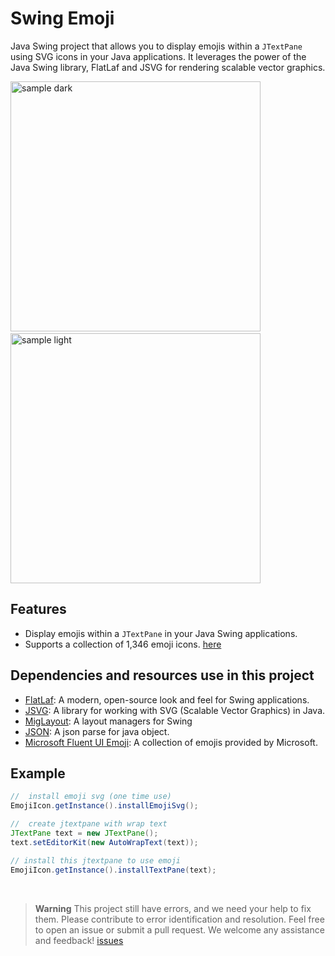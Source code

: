 # Swing Emoji
Java Swing project that allows you to display emojis within a `JTextPane` using SVG icons in your Java applications. It leverages the power of the Java Swing library, FlatLaf and JSVG for rendering scalable vector graphics.

<img src="https://github.com/DJ-Raven/swing-emoji/assets/58245926/f459d01d-b74a-41d7-9b28-2c83b5246a31" alt="sample dark" width="400"/>
&nbsp;
<img src="https://github.com/DJ-Raven/swing-emoji/assets/58245926/fc545b8c-682e-47f7-81aa-69ce2434ab42" alt="sample light" width="400"/>

## Features

- Display emojis within a `JTextPane` in your Java Swing applications.
- Supports a collection of 1,346 emoji icons. [here](https://github.com/DJ-Raven/swing-emoji/blob/main/src/main/resources/raven/emoji/metadata.json)

## Dependencies and resources use in this project

- [FlatLaf](https://github.com/JFormDesigner/FlatLaf): A modern, open-source look and feel for Swing applications.
- [JSVG](https://github.com/weisJ/jsvg): A library for working with SVG (Scalable Vector Graphics) in Java.
- [MigLayout](https://github.com/mikaelgrev/miglayout): A layout managers for Swing
- [JSON](https://github.com/stleary/JSON-java): A json parse for java object.
- [Microsoft Fluent UI Emoji](https://github.com/microsoft/FluentUI-Emoji): A collection of emojis provided by Microsoft.

## Example

``` java
//  install emoji svg (one time use)
EmojiIcon.getInstance().installEmojiSvg();

//  create jtextpane with wrap text
JTextPane text = new JTextPane();
text.setEditorKit(new AutoWrapText(text));

// install this jtextpane to use emoji
EmojiIcon.getInstance().installTextPane(text);
```
<br/>

> **Warning**
> This project still have errors, and we need your help to fix them. Please contribute to error identification and resolution.
> Feel free to open an issue or submit a pull request. We welcome any assistance and feedback! [issues](https://github.com/DJ-Raven/swing-emoji/issues)
